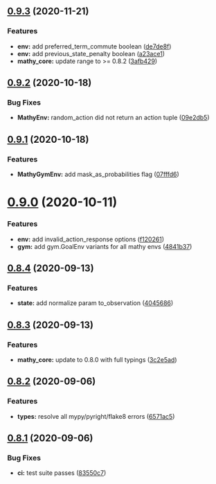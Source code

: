 ## [0.9.3](https://github.com/mathy/mathy_envs/compare/v0.9.2...v0.9.3) (2020-11-21)


### Features

* **env:** add preferred_term_commute boolean ([de7de8f](https://github.com/mathy/mathy_envs/commit/de7de8f562949cf145ff86dd63c9e1c9d434874a))
* **env:** add previous_state_penalty boolean ([a23ace1](https://github.com/mathy/mathy_envs/commit/a23ace1d72bfa2c632bb685656cea4256039c4ef))
* **mathy_core:** update range to >= 0.8.2 ([3afb429](https://github.com/mathy/mathy_envs/commit/3afb4299b714cff9ae26debf89d133058744a2ee))

## [0.9.2](https://github.com/mathy/mathy_envs/compare/v0.9.1...v0.9.2) (2020-10-18)


### Bug Fixes

* **MathyEnv:** random_action did not return an action tuple ([09e2db5](https://github.com/mathy/mathy_envs/commit/09e2db58a52f9ee84ff9abbd10bf6cbae11412c5))

## [0.9.1](https://github.com/mathy/mathy_envs/compare/v0.9.0...v0.9.1) (2020-10-18)


### Features

* **MathyGymEnv:** add mask_as_probabilities flag ([07fffd6](https://github.com/mathy/mathy_envs/commit/07fffd6bc810c6ad6cb7adacd2a97246e9e059cc))

# [0.9.0](https://github.com/mathy/mathy_envs/compare/v0.8.4...v0.9.0) (2020-10-11)


### Features

* **env:** add invalid_action_response options ([f120261](https://github.com/mathy/mathy_envs/commit/f120261c8a1f57584085f3b3dacafa2903678e17))
* **gym:** add gym.GoalEnv variants for all mathy envs ([4841b37](https://github.com/mathy/mathy_envs/commit/4841b37abba060539ffb63d134b483054980ae49))

## [0.8.4](https://github.com/mathy/mathy_envs/compare/v0.8.3...v0.8.4) (2020-09-13)


### Features

* **state:** add normalize param to_observation ([4045686](https://github.com/mathy/mathy_envs/commit/4045686fa8af571fc6b8869fb23cfa52a258f9c4))

## [0.8.3](https://github.com/mathy/mathy_envs/compare/v0.8.2...v0.8.3) (2020-09-13)


### Features

* **mathy_core:** update to 0.8.0 with full typings ([3c2e5ad](https://github.com/mathy/mathy_envs/commit/3c2e5adec624407d766ee2a3a409491cac51f98d))

## [0.8.2](https://github.com/mathy/mathy_envs/compare/v0.8.1...v0.8.2) (2020-09-06)


### Features

* **types:** resolve all mypy/pyright/flake8 errors ([6571ac5](https://github.com/mathy/mathy_envs/commit/6571ac5c5c6279beb1c2da27bd92607355502b25))

## [0.8.1](https://github.com/mathy/mathy_envs/compare/v0.8.0...v0.8.1) (2020-09-06)


### Bug Fixes

* **ci:** test suite passes ([83550c7](https://github.com/mathy/mathy_envs/commit/83550c7c3c660758ccaa01357bc362550a19ad1c))
